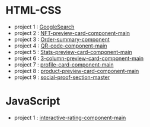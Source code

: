 # HTML-CSS
- project 1 : [GoogleSearch](https://amjad12-10.github.io/Web-Developement_Projects/Google-SearchPage-Clown-main) 
- project 2 : [NFT-preview-card-component-main](https://amjad12-10.github.io/Web-Developement_Projects/FrontEndMentor/NFT-preview-card-component-main)  
- project 3 : [Order-summary-component](https://amjad12-10.github.io/Web-Developement_Projects/FrontEndMentor/Order-summary-component-main)
- project 4 : [QR-code-component-main](https://amjad12-10.github.io/Web-Developement_Projects/FrontEndMentor/QR-code-component-main)
- project 5 : [Stats-preview-card-component-main](https://amjad12-10.github.io/Web-Developement_Projects/FrontEndMentor/Stats-preview-card-component-main)
- project 6 : [3-column-preview-card-component-main](https://amjad12-10.github.io/Web-Developement_Projects/FrontEndMentor/3-column-preview-card-component-main)
- project 7 : [profile-card-component-main](https://amjad12-10.github.io/Web-Developement_Projects/FrontEndMentor/profile-card-component-main)
- project 8 : [product-preview-card-component-main](https://amjad12-10.github.io/Web-Developement_Projects/FrontEndMentor/product-preview-card-component-main)
- project 9 : [social-proof-section-master](https://amjad12-10.github.io/Web-Developement_Projects/FrontEndMentor/social-proof-section-master)

# JavaScript
- project 1 : [interactive-rating-component-main](https://amjad12-10.github.io/Web-Developement_Projects/FrontEndMentor/interactive-rating-component-main)
